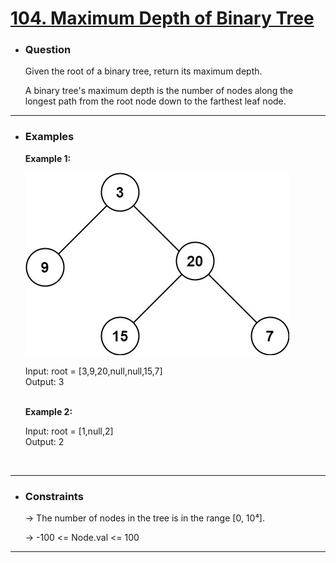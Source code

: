 <a href="https://leetcode.com/problems/maximum-depth-of-binary-tree/"><h1>104. Maximum Depth of Binary Tree</h1></a>

- <h3>Question</h3>
    Given the root of a binary tree, return its maximum depth.

    A binary tree's maximum depth is the number of nodes along the longest path from the root node down to the farthest leaf node.
<hr>

- <h3>Examples</h3>
    <div>
    <b>Example 1:</b>

    ![Example-01](images/tmp-tree.jpg)

    Input: root = [3,9,20,null,null,15,7]<br>
    Output: 3 <br>
    </div>
    <br>
    <div>
    <b>Example 2:</b>

    Input: root = [1,null,2]<br>
    Output: 2 <br>
    </div>
    <br>
<hr>

- <h3>Constraints</h3>
    → The number of nodes in the tree is in the range [0, 10⁴].
    
    → -100 <= Node.val <= 100
<hr>

